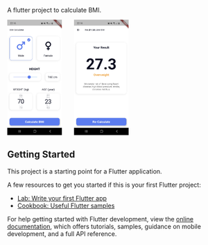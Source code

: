 A flutter project to calculate BMI.

<img src="https://github.com/gunawanasch/bmi_flutter/blob/master/assets/images/ss_screen1.jpg" width="25%">&emsp;&emsp;<img src="https://github.com/gunawanasch/bmi_flutter/blob/master/assets/images/ss_screen2.jpg" width="25%">


## Getting Started

This project is a starting point for a Flutter application.

A few resources to get you started if this is your first Flutter project:

- [Lab: Write your first Flutter app](https://docs.flutter.dev/get-started/codelab)
- [Cookbook: Useful Flutter samples](https://docs.flutter.dev/cookbook)

For help getting started with Flutter development, view the
[online documentation](https://docs.flutter.dev/), which offers tutorials,
samples, guidance on mobile development, and a full API reference.
